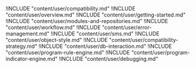 !INCLUDE "content/user/compatibility.md"
!INCLUDE "content/user/overview.md"
!INCLUDE "content/user/getting-started.md"
!INCLUDE "content/user/modules-and-repositories.md"
!INCLUDE "content/user/workflow.md"
!INCLUDE "content/user/error-management.md"
!INCLUDE "content/user/sms.md"
!INCLUDE "content/user/object-style.md"
!INCLUDE "content/user/compatibility-strategy.md"
!INCLUDE "content/user/db-interaction.md"
!INCLUDE "content/user/program-rule-engine.md"
!INCLUDE "content/user/program-indicator-engine.md"
!INCLUDE "content/user/debugging.md"
